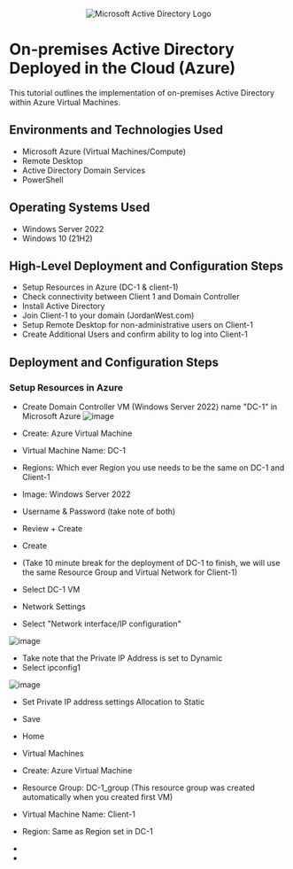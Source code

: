 <p align="center">
<img src="https://i.imgur.com/pU5A58S.png" alt="Microsoft Active Directory Logo"/>
</p>

<h1>On-premises Active Directory Deployed in the Cloud (Azure)</h1>
This tutorial outlines the implementation of on-premises Active Directory within Azure Virtual Machines.<br />

<h2>Environments and Technologies Used</h2>

- Microsoft Azure (Virtual Machines/Compute)
- Remote Desktop
- Active Directory Domain Services
- PowerShell

<h2>Operating Systems Used </h2>

- Windows Server 2022
- Windows 10 (21H2)

<h2>High-Level Deployment and Configuration Steps</h2>

- Setup Resources in Azure (DC-1 & client-1)
- Check connectivity between Client 1 and Domain Controller
- Install Active Directory
- Join Client-1 to your domain (JordanWest.com)
- Setup Remote Desktop for non-administrative users on Client-1
- Create Additional Users and confirm ability to log into Client-1

<h2>Deployment and Configuration Steps</h2>
<h3>Setup Resources in Azure</h3>

- Create Domain Controller VM (Windows Server 2022) name "DC-1" in Microsoft Azure
![image](https://github.com/JordanDanielWest/Configure-Active-Directory-with-Azure-VM/assets/96628562/c082a50f-5eaf-4789-8075-69af0ac17e37)

- Create: Azure Virtual Machine
- Virtual Machine Name: DC-1
- Regions: Which ever Region you use needs to be the same on DC-1 and Client-1
- Image: Windows Server 2022
- Username & Password (take note of both)
- Review + Create
- Create
- (Take 10 minute break for the deployment of DC-1 to finish, we will use the same Resource Group and Virtual Network for Client-1)
- Select DC-1 VM
- Network Settings
- Select "Network interface/IP configuration"

![image](https://github.com/JordanDanielWest/Configure-Active-Directory-with-Azure-VM/assets/96628562/26d5f969-5d22-4fef-8ed8-f4ca9a105fa4)

- Take note that the Private IP Address is set to Dynamic
- Select ipconfig1

![image](https://github.com/JordanDanielWest/Configure-Active-Directory-with-Azure-VM/assets/96628562/86001b7c-1064-4124-b402-7398b5a22d62)

- Set Private IP address settings Allocation to Static
- Save

- Home
- Virtual Machines
- Create: Azure Virtual Machine
- Resource Group: DC-1_group (This resource group was created automatically when you created first VM)
- Virtual Machine Name: Client-1
- Region: Same as Region set in DC-1
- 
- 


</p>
<br />
